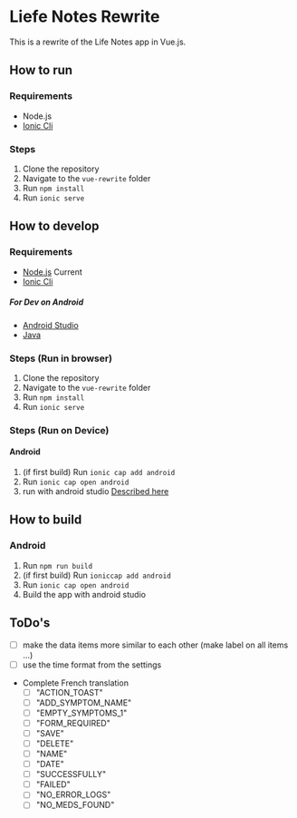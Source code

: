 # Liefe Notes Rewrite

This is a rewrite of the Life Notes app in Vue.js.

## How to run

### Requirements

- Node.js
- [Ionic Cli](https://ionicframework.com/docs/intro/cli)

### Steps

1. Clone the repository
2. Navigate to the `vue-rewrite` folder
3. Run `npm install`
4. Run `ionic serve`

## How to develop

### Requirements

- [Node.js](https://nodejs.org/en/download/package-manager) Current
- [Ionic Cli](https://ionicframework.com/docs/intro/cli)

##### For Dev on Android

- [Android Studio](https://developer.android.com/studio)
- [Java](https://www.java.com/en/download/)

### Steps (Run in browser)

1. Clone the repository
2. Navigate to the `vue-rewrite` folder
3. Run `npm install`
4. Run `ionic serve`

### Steps (Run on Device)

#### Android

1. (if first build) Run `ionic cap add android`
2. Run `ionic cap open android`
3. run with android studio [Described here](https://capacitorjs.com/docs/android#running-with-android-studio)

## How to build

### Android

1. Run `npm run build`
2. (if first build) Run `ioniccap add android`
3. Run `ionic cap open android`
4. Build the app with android studio

## ToDo's

- [ ] make the data items more similar to each other (make label on all items ...)
- [ ] use the time format from the settings
- Complete French translation
  - [ ] "ACTION_TOAST"
  - [ ] "ADD_SYMPTOM_NAME"
  - [ ] "EMPTY_SYMPTOMS_1"
  - [ ] "FORM_REQUIRED"
  - [ ] "SAVE"
  - [ ] "DELETE"
  - [ ] "NAME"
  - [ ] "DATE"
  - [ ] "SUCCESSFULLY"
  - [ ] "FAILED"
  - [ ] "NO_ERROR_LOGS"
  - [ ] "NO_MEDS_FOUND"

